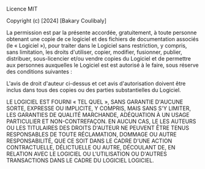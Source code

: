 Licence MIT

Copyright (c) [2024] [Bakary Coulibaly]

La permission est par la présente accordée, gratuitement, à toute personne obtenant une copie
de ce logiciel et des fichiers de documentation associés (le « Logiciel »), pour traiter
dans le Logiciel sans restriction, y compris, sans limitation, les droits
d'utiliser, copier, modifier, fusionner, publier, distribuer, sous-licencier et/ou vendre
copies du Logiciel et de permettre aux personnes auxquelles le Logiciel est
est autorisé à le faire, sous réserve des conditions suivantes :

L'avis de droit d'auteur ci-dessus et cet avis d'autorisation doivent être inclus dans tous
des copies ou des parties substantielles du Logiciel.

LE LOGICIEL EST FOURNI « TEL QUEL », SANS GARANTIE D'AUCUNE SORTE, EXPRESSE OU
IMPLICITE, Y COMPRIS, MAIS SANS S'Y LIMITER, LES GARANTIES DE QUALITÉ MARCHANDE,
ADÉQUATION À UN USAGE PARTICULIER ET NON-CONTREFAÇON. EN AUCUN CAS, LE
LES AUTEURS OU LES TITULAIRES DES DROITS D'AUTEUR NE PEUVENT ÊTRE TENUS RESPONSABLES DE TOUTE RÉCLAMATION, DOMMAGE OU AUTRE
RESPONSABILITÉ, QUE CE SOIT DANS LE CADRE D'UNE ACTION CONTRACTUELLE, DÉLICTUELLE OU AUTRE, DÉCOULANT DE,
EN RELATION AVEC LE LOGICIEL OU L'UTILISATION OU D'AUTRES TRANSACTIONS DANS LE CADRE DU LOGICIEL
LOGICIEL.
